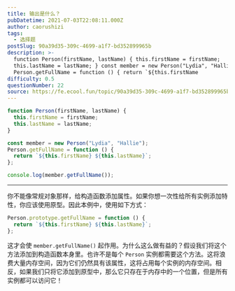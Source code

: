 ```yaml
---
title: 输出是什么？
pubDatetime: 2021-07-03T22:08:11.000Z
author: caorushizi
tags:
  - 选择题
postSlug: 90a39d35-309c-4699-a1f7-bd352899965b
description: >-
  function Person(firstName, lastName) { this.firstName = firstName;
  this.lastName = lastName; } const member = new Person("Lydia", "Hallie");
  Person.getFullName = function () { return `${this.firstName
difficulty: 0.5
questionNumber: 22
source: https://fe.ecool.fun/topic/90a39d35-309c-4699-a1f7-bd352899965b
---
```


```javascript
function Person(firstName, lastName) {
  this.firstName = firstName;
  this.lastName = lastName;
}

const member = new Person("Lydia", "Hallie");
Person.getFullName = function () {
  return `${this.firstName} ${this.lastName}`;
};

console.log(member.getFullName());
```

---

你不能像常规对象那样，给构造函数添加属性。如果你想一次性给所有实例添加特性，你应该使用原型。因此本例中，使用如下方式：

```js
Person.prototype.getFullName = function () {
  return `${this.firstName} ${this.lastName}`;
};
```

这才会使 `member.getFullName()` 起作用。为什么这么做有益的？假设我们将这个方法添加到构造函数本身里。也许不是每个 `Person` 实例都需要这个方法。这将浪费大量内存空间，因为它们仍然具有该属性，这将占用每个实例的内存空间。相反，如果我们只将它添加到原型中，那么它只存在于内存中的一个位置，但是所有实例都可以访问它！
